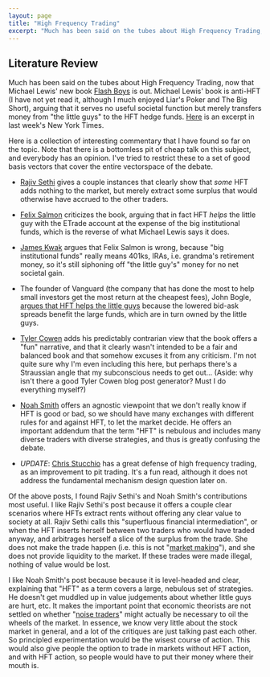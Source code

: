 ```yaml
---
layout: page
title: "High Frequency Trading"
excerpt: "Much has been said on the tubes about High Frequency Trading, now that Michael Lewis' new book *Flash Boys* is out."
---
```


Literature Review
----

Much has been said on the tubes about High Frequency Trading, now that
Michael Lewis' new book [Flash
Boys](http://books.google.com/books?id=UcIkAwAAQBAJ) is out. Michael
Lewis' book is anti-HFT (I have not yet read it, although I much
enjoyed Liar's Poker and The Big Short), arguing that it serves no
useful societal function but merely transfers money from "the little
guys" to the HFT hedge
funds. [Here](http://www.nytimes.com/2014/04/06/magazine/flash-boys-michael-lewis.html?_r=0)
is an excerpt in last week's New York Times.

Here is a collection of interesting commentary that I have found so
far on the topic. Note that there is a bottomless pit of cheap talk on
this subject, and everybody has an opinion. I've tried to restrict
these to a set of good basis vectors that cover the entire vectorspace
of the debate.

* [Rajiv
Sethi](http://rajivsethi.blogspot.com/2014/04/superfluous-financial-intermediation.html)
gives a couple instances that clearly show that *some* HFT adds
nothing to the market, but merely extract some surplus that would
otherwise have accrued to the other traders.

* [Felix
  Salmon](http://blogs.reuters.com/felix-salmon/2014/03/31/michael-lewiss-flawed-new-book/)
  criticizes the book, arguing that in fact HFT *helps* the little guy
  with the ETrade account at the expense of the big institutional
  funds, which is the reverse of what Michael Lewis says it does.

* [James Kwak](http://baselinescenario.com/2014/04/04/incidence/)
  argues that Felix Salmon is wrong, because "big institutional funds"
  really means 401ks, IRAs, i.e. grandma's retirement money, so it's
  still siphoning off "the little guy's" money for no net societal
  gain.

* The founder of Vanguard (the company that has done the most to help
  small investors get the most return at the cheapest fees), John
  Bogle, [argues that HFT helps the little
  guys](http://www.cbsnews.com/news/jack-bogle-michael-lewis-is-wrong-about-rigged-markets/)
  because the lowered bid-ask spreads benefit the large funds, which are in turn owned by the little guys.

* [Tyler
  Cowen](http://marginalrevolution.com/marginalrevolution/2014/04/flash-boys-the-new-michael-lewis-book.html)
  adds his predictably contrarian view that the book offers a "fun"
  narrative, and that it clearly wasn't intended to be a fair and
  balanced book and that somehow excuses it from any criticism. I'm
  not quite sure why I'm even including this here, but perhaps there's
  a Straussian angle that my subconscious needs to get out... (Aside:
  why isn't there a good Tyler Cowen blog post generator? Must I do
  everything myself?)

* [Noah
  Smith](http://noahpinionblog.blogspot.com/2014/04/no-one-really-knows-if-hft-is-good-or.html)
  offers an agnostic viewpoint that we don't really know if HFT is
  good or bad, so we should have many exchanges with different rules
  for and against HFT, to let the market decide. He offers an
  important addendum that the term "HFT" is nebulous and includes many
  diverse traders with diverse strategies, and thus is greatly
  confusing the debate.

* *UPDATE*: [Chris
   Stucchio](http://www.chrisstucchio.com/blog/2014/fervent_defense_of_frontrunning_hfts.html)
   has a great defense of high frequency trading, as an improvement to
   pit trading. It's a fun read, although it does not address the
   fundamental mechanism design question later on.

Of the above posts, I found Rajiv Sethi's and Noah Smith's
contributions most useful. I like Rajiv Sethi's post because it offers
a couple clear scenarios where HFTs extract rents without offering any
clear value to society at all. Rajiv Sethi calls this "superfluous
financial intermediation", or when the HFT inserts herself between two
traders who would have traded anyway, and arbitrages herself a slice
of the surplus from the trade. She does not make the trade happen
(i.e. this is not "[market
making](https://en.wikipedia.org/wiki/Market_maker)"), and she does
not provide liquidity to the market. If these trades were made
illegal, nothing of value would be lost.

I like Noah Smith's post because because it is level-headed and clear,
explaining that "HFT" as a term covers a large, nebulous set of
strategies. He doesn't get muddled up in value judgements about
whether little guys are hurt, etc. It makes the important point that
economic theorists are not settled on whether "[noise
traders](http://www.stanford.edu/~milgrom/publishedarticles/Information%20Trade%20and%20Common%20Knowledge.pdf)"
might actually be necessary to oil the wheels of the market. In
essence, we know very little about the stock market in general, and a
lot of the critiques are just talking past each other. So principled
experimentation would be the wisest course of action. This would also
give people the option to trade in markets without HFT action, and
with HFT action, so people would have to put their money where their
mouth is.
